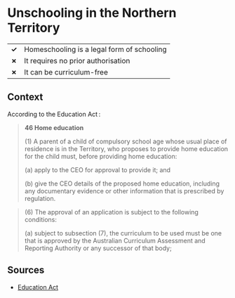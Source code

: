 # Unschooling in the Northern Territory
| | |
|-|-|
| __✓__ | Homeschooling is a legal form of schooling |
| __✗__ | It requires no prior authorisation |
| __✗__ | It can be curriculum-free |

## Context

According to the Education Act :

> **46 Home education**
> 
> (1) A parent of a child of compulsory school age whose usual place of residence is in the Territory, who proposes to provide home education for the child must, before providing home education:
> 
> (a) apply to the CEO for approval to provide it; and
> 
> (b) give the CEO details of the proposed home education, including any documentary evidence or other information that is prescribed by regulation.

> (6) The approval of an application is subject to the following conditions:
> 
> (a) subject to subsection (7), the curriculum to be used must be one that is approved by the Australian Curriculum Assessment and Reporting Authority or any successor of that body;
## Sources

* [Education Act](https://legislation.nt.gov.au/en/Legislation/EDUCATION-ACT-2015)
